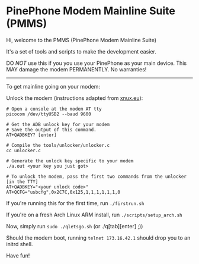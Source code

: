 # PinePhone Modem Mainline Suite (PMMS)

Hi, welcome to the PMMS (PinePhone Modem Mainline Suite)

It's a set of tools and scripts to make the development easier.



DO *NOT* use this if you you use your PinePhone as your main device.
This MAY damage the modem PERMANENTLY. No warranties!

-------------------------------------

To get mainline going on your modem:

Unlock the modem (instructions adapted from [xnux.eu](https://xnux.eu/devices/feature/modem-pp.html)):


```
# Open a console at the modem AT tty
picocom /dev/ttyUSB2 --baud 9600

# Get the ADB unlock key for your modem
# Save the output of this command.
AT+QADBKEY? [enter]

# Compile the tools/unlocker/unlocker.c
cc unlocker.c

# Generate the unlock key specific to your modem
./a.out <your key you just got>

# To unlock the modem, pass the first two commands from the unlocker [in the TTY]
AT+QADBKEY="<your unlock code>"
AT+QCFG="usbcfg",0x2C7C,0x125,1,1,1,1,1,1,0
```



If you're running this for the first time, run `./firstrun.sh`

If you're on a fresh Arch Linux ARM install, run `./scripts/setup_arch.sh`

Now, simply run `sudo ./qletsgo.sh` (or ./q[tab][enter] ;))

Should the modem boot, running `telnet 173.16.42.1` should drop you to an initrd shell.

Have fun!
